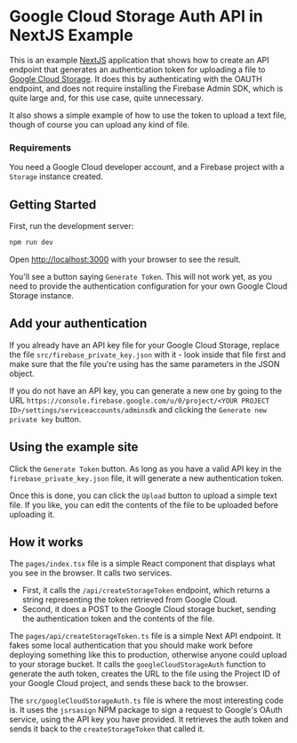 # Google Cloud Storage Auth API in NextJS Example

This is an example [NextJS](https://nextjs.org) application that shows how to
create an API endpoint that generates an authentication token for uploading
a file to [Google Cloud Storage](https://cloud.google.com/storage/). It does
this by authenticating with the OAUTH endpoint, and does not require installing
the Firebase Admin SDK, which is quite large and, for this use case, quite
unnecessary.

It also shows a simple example of how to use the token to upload a text file,
though of course you can upload any kind of file.

### Requirements

You need a Google Cloud developer account, and a Firebase project with
a `Storage` instance created.

## Getting Started

First, run the development server:

```bash
npm run dev
```

Open [http://localhost:3000](http://localhost:3000) with your browser to see the result.

You'll see a button saying `Generate Token`. This will not work yet, as you
need to provide the authentication configuration for your own
Google Cloud Storage instance.

## Add your authentication

If you already have an API key file for your Google Cloud Storage, replace the
file `src/firebase_private_key.json` with it - look inside that file first and
make sure that the file you're using has the same parameters in the JSON object.

If you do not have an API key, you can generate a new one by going to the URL
`https://console.firebase.google.com/u/0/project/<YOUR PROJECT ID>/settings/serviceaccounts/adminsdk`
and clicking the `Generate new private key` button.

## Using the example site

Click the `Generate Token` button. As long as you have a valid API key in the
`firebase_private_key.json` file, it will generate a new authentication token.

Once this is done, you can click the `Upload` button to upload a simple text file.
If you like, you can edit the contents of the file to be uploaded before uploading it.

## How it works

The `pages/index.tsx` file is a simple React component that displays what you
see in the browser. It calls two services.

- First, it calls the `/api/createStorageToken` endpoint, which returns a string representing the token retrieved from Google Cloud.
- Second, it does a POST to the Google Cloud storage bucket, sending the authentication token and the contents of the file.

The `pages/api/createStorageToken.ts` file is a simple Next API endpoint.
It fakes some local authentication that you should make work before deploying
something like this to production, otherwise anyone could upload to your
storage bucket. It calls the `googleCloudStorageAuth` function to generate
the auth token, creates the URL to the file using the Project ID of your
Google Cloud project, and sends these back to the browser.

The `src/googleCloudStorageAuth.ts` file is where the most interesting code is.
It uses the `jsrsasign` NPM package to sign a request to Google's OAuth
service, using the API key you have provided. It retrieves the auth token and
sends it back to the `createStorageToken` that called it.
